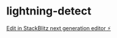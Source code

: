 # lightning-detect

[Edit in StackBlitz next generation editor ⚡️](https://stackblitz.com/~/github.com/chal0326/lightning-detect)